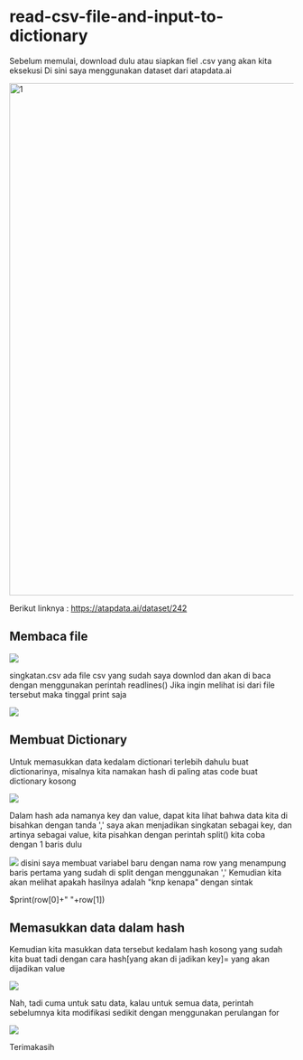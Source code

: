# read-csv-file-and-input-to-dictionary
Sebelum memulai, download dulu atau siapkan fiel .csv yang akan kita eksekusi
Di sini saya menggunakan dataset dari atapdata.ai

<img width="907" alt="1" src="https://user-images.githubusercontent.com/49053021/95326998-a127f380-08cd-11eb-824c-e6587bbf2dda.PNG">

Berikut linknya : https://atapdata.ai/dataset/242

## Membaca file
<img src="https://user-images.githubusercontent.com/49053021/95327143-cc124780-08cd-11eb-8e87-35991d7ab541.png">

singkatan.csv ada file csv yang sudah saya downlod dan akan di baca dengan menggunakan perintah readlines()
Jika ingin melihat isi dari file tersebut maka tinggal print saja

<img src="https://user-images.githubusercontent.com/49053021/95327643-915cdf00-08ce-11eb-9a85-7d3ceb6bf2f2.png">

## Membuat Dictionary
Untuk memasukkan data kedalam dictionari terlebih dahulu buat dictionarinya, misalnya kita namakan hash
di paling atas code buat dictionary kosong

<img src="https://user-images.githubusercontent.com/49053021/95327905-f4e70c80-08ce-11eb-8e19-d57a641e6203.png">

Dalam hash ada namanya key dan value, dapat kita lihat bahwa data kita di bisahkan dengan tanda ','
saya akan menjadikan singkatan sebagai key, dan artinya sebagai value, kita pisahkan dengan perintah split()
kita coba dengan 1 baris dulu

<img src="https://user-images.githubusercontent.com/49053021/95328613-ff55d600-08cf-11eb-9c26-046af45219fa.png">
disini saya membuat variabel baru dengan nama row yang menampung baris pertama yang sudah di split dengan menggunakan ','
Kemudian kita akan melihat apakah hasilnya adalah "knp kenapa" dengan sintak 


$print(row[0]+" "+row[1])

## Memasukkan data dalam hash
Kemudian kita masukkan data tersebut kedalam hash kosong yang sudah kita buat tadi dengan cara
hash[yang akan di jadikan key]= yang akan dijadikan value

<img src="https://user-images.githubusercontent.com/49053021/95329353-003b3780-08d1-11eb-9563-b8df80127125.png">

Nah, tadi cuma untuk satu data, kalau untuk semua data, perintah sebelumnya kita modifikasi sedikit dengan menggunakan perulangan for

<img src="https://user-images.githubusercontent.com/49053021/95329660-848dba80-08d1-11eb-91da-06793e9f0567.png">

Terimakasih
